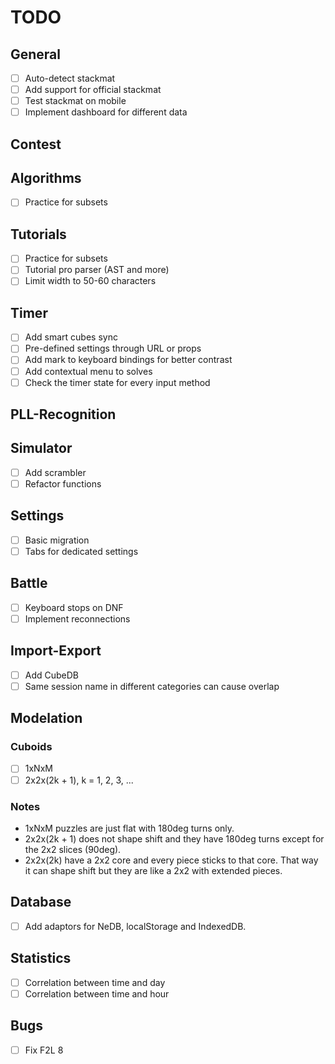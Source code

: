 # TODO
## General
- [ ] Auto-detect stackmat
- [ ] Add support for official stackmat
- [ ] Test stackmat on mobile
- [ ] Implement dashboard for different data

## Contest

## Algorithms
- [ ] Practice for subsets

## Tutorials
- [ ] Practice for subsets
- [ ] Tutorial pro parser (AST and more)
- [ ] Limit width to 50-60 characters

## Timer
- [ ] Add smart cubes sync
- [ ] Pre-defined settings through URL or props
- [ ] Add mark to keyboard bindings for better contrast
- [ ] Add contextual menu to solves
- [ ] Check the timer state for every input method

## PLL-Recognition

## Simulator
- [ ] Add scrambler
- [ ] Refactor functions

## Settings
- [ ] Basic migration
- [ ] Tabs for dedicated settings

## Battle
- [ ] Keyboard stops on DNF
- [ ] Implement reconnections

## Import-Export
- [ ] Add CubeDB
- [ ] Same session name in different categories can cause overlap

## Modelation
### Cuboids
- [ ] 1xNxM
- [ ] 2x2x(2k + 1), k = 1, 2, 3, ...

### Notes
- 1xNxM puzzles are just flat with 180deg turns only.
- 2x2x(2k + 1) does not shape shift and they have 180deg turns except for the 2x2 slices (90deg).
- 2x2x(2k) have a 2x2 core and every piece sticks to that core. That way it can shape shift but they are like a 2x2 with extended pieces.

## Database
- [ ] Add adaptors for NeDB, localStorage and IndexedDB.

## Statistics
- [ ] Correlation between time and day
- [ ] Correlation between time and hour

## Bugs
- [ ] Fix F2L 8